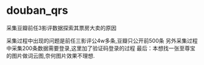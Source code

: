 # douban_qrs
采集豆瓣前任3影评数据探索其票房大卖的原因

采集过程中出现的问题是前任三影评公4w多条,豆瓣只公开前500条
另外采集过程中采集200条数据需要登录,这里加了验证码登录的过程
最后：本想找一张至尊宝的图片做词云图,奈何图片效果不理想.